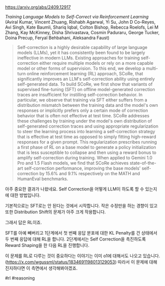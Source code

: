 https://arxiv.org/abs/2409.12917

*Training Language Models to Self-Correct via Reinforcement Learning* (Aviral Kumar, Vincent Zhuang, Rishabh Agarwal, Yi Su, John D Co-Reyes, Avi Singh, Kate Baumli, Shariq Iqbal, Colton Bishop, Rebecca Roelofs, Lei M Zhang, Kay McKinney, Disha Shrivastava, Cosmin Paduraru, George Tucker, Doina Precup, Feryal Behbahani, Aleksandra Faust)

> Self-correction is a highly desirable capability of large language models (LLMs), yet it has consistently been found to be largely ineffective in modern LLMs. Existing approaches for training self-correction either require multiple models or rely on a more capable model or other forms of supervision. To this end, we develop a multi-turn online reinforcement learning (RL) approach, SCoRe, that significantly improves an LLM's self-correction ability using entirely self-generated data. To build SCoRe, we first show that variants of supervised fine-tuning (SFT) on offline model-generated correction traces are insufficient for instilling self-correction behavior. In particular, we observe that training via SFT either suffers from a distribution mismatch between the training data and the model's own responses or implicitly prefers only a certain mode of correction behavior that is often not effective at test time. SCoRe addresses these challenges by training under the model's own distribution of self-generated correction traces and using appropriate regularization to steer the learning process into learning a self-correction strategy that is effective at test time as opposed to simply fitting high-reward responses for a given prompt. This regularization prescribes running a first phase of RL on a base model to generate a policy initialization that is less susceptible to collapse and then using a reward bonus to amplify self-correction during training. When applied to Gemini 1.0 Pro and 1.5 Flash models, we find that SCoRe achieves state-of-the-art self-correction performance, improving the base models' self-correction by 15.6% and 9.1% respectively on the MATH and HumanEval benchmarks.

아주 중요한 결과가 나왔네요. Self Correction을 어떻게 LLM이 하도록 할 수 있는지에 대한 방법입니다.

기본적으로는 SFT로는 안 된다는 것에서 시작합니다. 작은 수정만을 하는 경향이 있고 또한 Distribution Shift의 문제가 아주 크게 작용합니다.

그래서 답은 RL이죠.

SFT를 아예 빼버리고 1단계에서 첫 번째 응답 분포에 대한 KL Penalty를 건 상태에서 두 번째 응답에 대해 RL을 합니다. 2단계에서는 Self Correction을 촉진하도록 Reward Shaping을 한 다음 RL을 진행합니다.

이 문제를 RL로 다루는 것이 중요하다는 이야기는 이미 o1에 대해서도 나오고 있습니다. (https://x.com/wgussml/status/1834691198013129053) 따라서 이 문제에 대해 진지하다면 이 측면에서 생각해봐야겠죠.

#rl #reasoning 